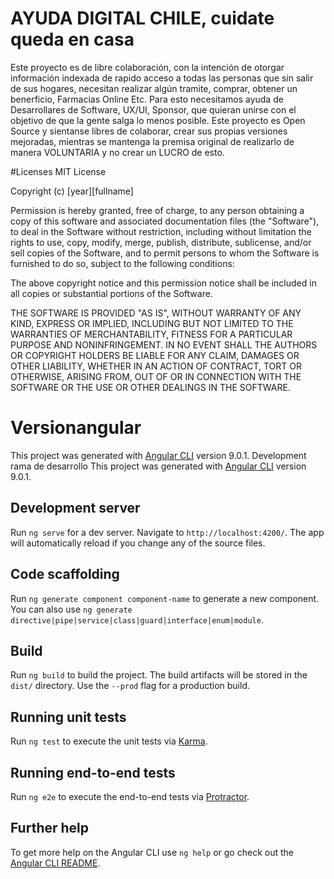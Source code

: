 # AYUDA DIGITAL CHILE, cuidate queda en casa

Este proyecto es de libre colaboración, con la intención de otorgar información indexada de rapido acceso a todas las personas que sin salir de sus hogares, necesitan realizar algún tramite, comprar, obtener un benerficio, Farmacias Online Etc. Para esto necesitamos ayuda de Desarrollares de Software, UX/UI, Sponsor, que quieran unirse con el objetivo de que la gente salga lo menos posible.
Este proyecto es Open Source y sientanse libres de colaborar, crear sus propias versiones mejoradas, mientras se mantenga la premisa original de realizarlo de manera VOLUNTARIA y no crear un LUCRO de esto.

#Licenses
MIT License

Copyright (c) [year][fullname]

Permission is hereby granted, free of charge, to any person obtaining a copy
of this software and associated documentation files (the "Software"), to deal
in the Software without restriction, including without limitation the rights
to use, copy, modify, merge, publish, distribute, sublicense, and/or sell
copies of the Software, and to permit persons to whom the Software is
furnished to do so, subject to the following conditions:

The above copyright notice and this permission notice shall be included in all
copies or substantial portions of the Software.

THE SOFTWARE IS PROVIDED "AS IS", WITHOUT WARRANTY OF ANY KIND, EXPRESS OR
IMPLIED, INCLUDING BUT NOT LIMITED TO THE WARRANTIES OF MERCHANTABILITY,
FITNESS FOR A PARTICULAR PURPOSE AND NONINFRINGEMENT. IN NO EVENT SHALL THE
AUTHORS OR COPYRIGHT HOLDERS BE LIABLE FOR ANY CLAIM, DAMAGES OR OTHER
LIABILITY, WHETHER IN AN ACTION OF CONTRACT, TORT OR OTHERWISE, ARISING FROM,
OUT OF OR IN CONNECTION WITH THE SOFTWARE OR THE USE OR OTHER DEALINGS IN THE
SOFTWARE.

# Versionangular

This project was generated with [Angular CLI](https://github.com/angular/angular-cli) version 9.0.1.
Development rama de desarrollo
This project was generated with [Angular CLI](https://github.com/angular/angular-cli) version 9.0.1.

## Development server

Run `ng serve` for a dev server. Navigate to `http://localhost:4200/`. The app will automatically reload if you change any of the source files.

## Code scaffolding

Run `ng generate component component-name` to generate a new component. You can also use `ng generate directive|pipe|service|class|guard|interface|enum|module`.

## Build

Run `ng build` to build the project. The build artifacts will be stored in the `dist/` directory. Use the `--prod` flag for a production build.

## Running unit tests

Run `ng test` to execute the unit tests via [Karma](https://karma-runner.github.io).

## Running end-to-end tests

Run `ng e2e` to execute the end-to-end tests via [Protractor](http://www.protractortest.org/).

## Further help

To get more help on the Angular CLI use `ng help` or go check out the [Angular CLI README](https://github.com/angular/angular-cli/blob/master/README.md).

